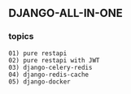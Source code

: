 ## DJANGO-ALL-IN-ONE

### topics
```
01) pure restapi
02) pure restapi with JWT
03) django-celery-redis
04) django-redis-cache
05) django-docker
```
